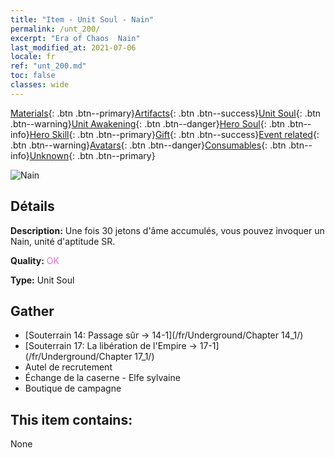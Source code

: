 ```yaml
---
title: "Item - Unit Soul - Nain"
permalink: /unt_200/
excerpt: "Era of Chaos  Nain"
last_modified_at: 2021-07-06
locale: fr
ref: "unt_200.md"
toc: false
classes: wide
---
```

 [Materials](/ItemsFR/){: .btn .btn--primary}[Artifacts](/ItemsFR/Artifacts/){: .btn .btn--success}[Unit Soul](/ItemsFR/UnitSoul/){: .btn .btn--warning}[Unit Awakening](/ItemsFR/UnitAwakening/){: .btn .btn--danger}[Hero Soul](/ItemsFR/HeroSoul/){: .btn .btn--info}[Hero Skill](/ItemsFR/HeroSkill/){: .btn .btn--primary}[Gift](/ItemsFR/Gift/){: .btn .btn--success}[Event related](/ItemsFR/Events/){: .btn .btn--warning}[Avatars](/ItemsFR/Avatars/){: .btn .btn--danger}[Consumables](/ItemsFR/Consumables/){: .btn .btn--info}[Unknown](/ItemsFR/Unknown/){: .btn .btn--primary}

 ![Nain](/images/u/ti_airen.jpg)

## Détails
 **Description:** Une fois 30 jetons d'âme accumulés, vous pouvez invoquer un Nain, unité d'aptitude SR.

 **Quality:** <span style="color: #DA70D6">OK</span>

 **Type:** Unit Soul

## Gather

*    [Souterrain 14: Passage sûr -> 14-1](/fr/Underground/Chapter 14_1/) 
*    [Souterrain 17: La libération de l'Empire -> 17-1](/fr/Underground/Chapter 17_1/) 
*    Autel de recrutement 
*    Échange de la caserne - Elfe sylvaine 
*    Boutique de campagne 

## This item contains:

  None

